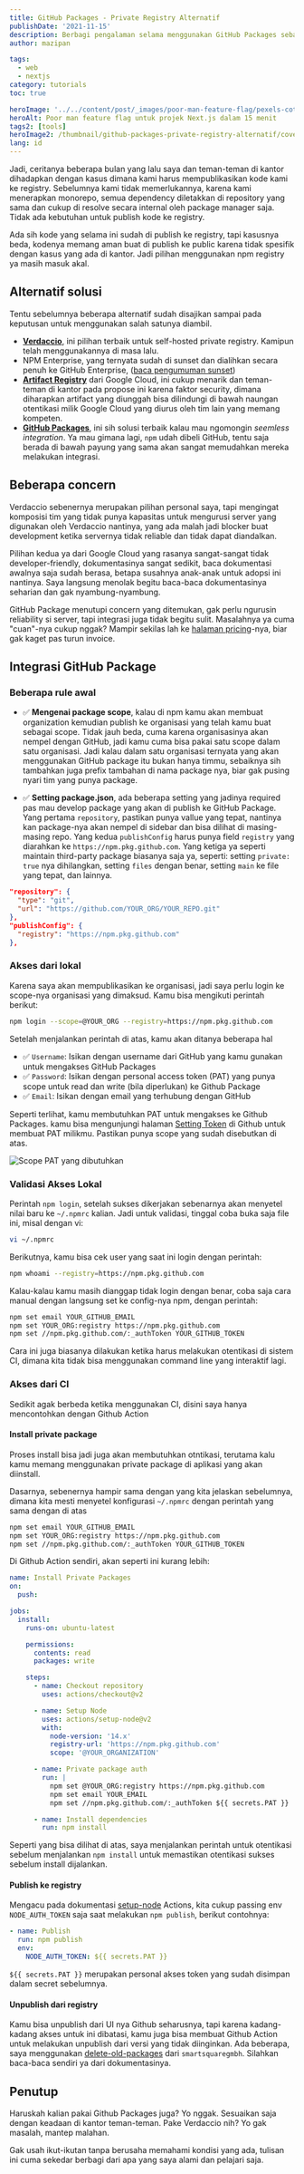 ```yaml
---
title: GitHub Packages - Private Registry Alternatif
publishDate: '2021-11-15'
description: Berbagi pengalaman selama menggunakan GitHub Packages sebagai solusi private registry
author: mazipan

tags:
  - web
  - nextjs
category: tutorials
toc: true

heroImage: '../../content/post/_images/poor-man-feature-flag/pexels-cottonbro-studio-5870547.jpg'
heroAlt: Poor man feature flag untuk projek Next.js dalam 15 menit
tags2: [tools]
heroImage2: /thumbnail/github-packages-private-registry-alternatif/cover.png
lang: id
---
```


Jadi, ceritanya beberapa bulan yang lalu saya dan teman-teman di kantor dihadapkan dengan kasus dimana kami harus mempublikasikan kode kami ke registry. Sebelumnya kami tidak memerlukannya, karena kami menerapkan monorepo, semua dependency diletakkan di repository yang sama dan cukup di resolve secara internal oleh package manager saja. Tidak ada kebutuhan untuk publish kode ke registry.

Ada sih kode yang selama ini sudah di publish ke registry, tapi kasusnya beda, kodenya memang aman buat di publish ke public karena tidak spesifik dengan kasus yang ada di kantor. Jadi pilihan menggunakan npm registry ya masih masuk akal.

## Alternatif solusi

Tentu sebelumnya beberapa alternatif sudah disajikan sampai pada keputusan untuk menggunakan salah satunya diambil.

- **[Verdaccio](https://verdaccio.org/)**, ini pilihan terbaik untuk self-hosted private registry. Kamipun telah menggunakannya di masa lalu.
- NPM Enterprise, yang ternyata sudah di sunset dan dialihkan secara penuh ke GitHub Enterprise, ([baca pengumuman sunset](https://docs.npmjs.com/enterprise))
- **[Artifact Registry](https://cloud.google.com/artifact-registry/docs/nodejs/manage-packages)** dari Google Cloud, ini cukup menarik dan teman-teman di kantor pada propose ini karena faktor security, dimana diharapkan artifact yang diunggah bisa dilindungi di bawah naungan otentikasi milik Google Cloud yang diurus oleh tim lain yang memang kompeten.
- **[GitHub Packages](https://github.com/features/packages)**, ini sih solusi terbaik kalau mau ngomongin _seemless integration_. Ya mau gimana lagi, `npm` udah dibeli GitHub, tentu saja berada di bawah payung yang sama akan sangat memudahkan mereka melakukan integrasi.

## Beberapa concern

Verdaccio sebenernya merupakan pilihan personal saya, tapi mengingat komposisi tim yang tidak punya kapasitas untuk mengurusi server yang digunakan oleh Verdaccio nantinya, yang ada malah jadi blocker buat development ketika servernya tidak reliable dan tidak dapat diandalkan.

Pilihan kedua ya dari Google Cloud yang rasanya sangat-sangat tidak developer-friendly, dokumentasinya sangat sedikit, baca dokumentasi awalnya saja sudah berasa, betapa susahnya anak-anak untuk adopsi ini nantinya. Saya langsung menolak begitu baca-baca dokumentasinya seharian dan gak nyambung-nyambung.

GitHub Package menutupi concern yang ditemukan, gak perlu ngurusin reliability si server, tapi integrasi juga tidak begitu sulit. Masalahnya ya cuma "cuan"-nya cukup nggak? Mampir sekilas lah ke [halaman pricing](https://github.com/features/packages#pricing)-nya, biar gak kaget pas turun invoice.

## Integrasi GitHub Package

### Beberapa rule awal

- ✅ **Mengenai package scope**, kalau di npm kamu akan membuat organization kemudian publish ke organisasi yang telah kamu buat sebagai scope. Tidak jauh beda, cuma karena organisasinya akan nempel dengan GitHub, jadi kamu cuma bisa pakai satu scope dalam satu organisasi. Jadi kalau dalam satu organisasi ternyata yang akan menggunakan GitHub package itu bukan hanya timmu, sebaiknya sih tambahkan juga prefix tambahan di nama package nya, biar gak pusing nyari tim yang punya package.

- ✅ **Setting package.json**, ada beberapa setting yang jadinya required pas mau develop package yang akan di publish ke GitHub Package. Yang pertama `repository`, pastikan punya vallue yang tepat, nantinya kan package-nya akan nempel di sidebar dan bisa dilihat di masing-masing repo. Yang kedua `publishConfig` harus punya field `registry` yang diarahkan ke `https://npm.pkg.github.com`. Yang ketiga ya seperti maintain third-party package biasanya saja ya, seperti: setting `private: true` nya dihilangkan, setting `files` dengan benar, setting `main` ke file yang tepat, dan lainnya.

```json
"repository": {
  "type": "git",
  "url": "https://github.com/YOUR_ORG/YOUR_REPO.git"
},
"publishConfig": {
  "registry": "https://npm.pkg.github.com"
},
```

### Akses dari lokal

Karena saya akan mempublikasikan ke organisasi, jadi saya perlu login ke scope-nya organisasi yang dimaksud. Kamu bisa mengikuti perintah berikut:

```bash
npm login --scope=@YOUR_ORG --registry=https://npm.pkg.github.com
```

Setelah menjalankan perintah di atas, kamu akan ditanya beberapa hal

- ✅ `Username`: Isikan dengan username dari GitHub yang kamu gunakan untuk mengakses GitHub Packages
- ✅ `Password`: Isikan dengan personal access token (PAT) yang punya scope untuk read dan write (bila diperlukan) ke Github Package
- ✅ `Email`: Isikan dengan email yang terhubung dengan GitHub

Seperti terlihat, kamu membutuhkan PAT untuk mengakses ke Github Packages. kamu bisa mengunjungi halaman [Setting Token](https://github.com/settings/tokens) di Github untuk membuat PAT milikmu. Pastikan punya scope yang sudah disebutkan di atas.

![Scope PAT yang dibutuhkan](/thumbnail/github-packages-private-registry-alternatif/pat-scope.png)

### Validasi Akses Lokal

Perintah `npm login`, setelah sukses dikerjakan sebenarnya akan menyetel nilai baru ke `~/.npmrc` kalian. Jadi untuk validasi, tinggal coba buka saja file ini, misal dengan vi:

```bash
vi ~/.npmrc
```

Berikutnya, kamu bisa cek user yang saat ini login dengan perintah:

```bash
npm whoami --registry=https://npm.pkg.github.com
```

Kalau-kalau kamu masih dianggap tidak login dengan benar, coba saja cara manual dengan langsung set ke config-nya npm, dengan perintah:

```bash
npm set email YOUR_GITHUB_EMAIL
npm set YOUR_ORG:registry https://npm.pkg.github.com
npm set //npm.pkg.github.com/:_authToken YOUR_GITHUB_TOKEN
```

Cara ini juga biasanya dilakukan ketika harus melakukan otentikasi di sistem CI, dimana kita tidak bisa menggunakan command line yang interaktif lagi.

### Akses dari CI

Sedikit agak berbeda ketika menggunakan CI, disini saya hanya mencontohkan dengan Github Action

#### Install private package

Proses install bisa jadi juga akan membutuhkan otntikasi, terutama kalu kamu memang menggunakan private package di aplikasi yang akan diinstall.

Dasarnya, sebenernya hampir sama dengan yang kita jelaskan sebelumnya, dimana kita mesti menyetel konfigurasi `~/.npmrc` dengan perintah yang sama dengan di atas

```bash
npm set email YOUR_GITHUB_EMAIL
npm set YOUR_ORG:registry https://npm.pkg.github.com
npm set //npm.pkg.github.com/:_authToken YOUR_GITHUB_TOKEN
```

Di Github Action sendiri, akan seperti ini kurang lebih:

```yaml
name: Install Private Packages
on:
  push:

jobs:
  install:
    runs-on: ubuntu-latest

    permissions:
      contents: read
      packages: write

    steps:
      - name: Checkout repository
        uses: actions/checkout@v2

      - name: Setup Node
        uses: actions/setup-node@v2
        with:
          node-version: '14.x'
          registry-url: 'https://npm.pkg.github.com'
          scope: '@YOUR_ORGANIZATION'

      - name: Private package auth
        run: |
          npm set @YOUR_ORG:registry https://npm.pkg.github.com
          npm set email YOUR_EMAIL
          npm set //npm.pkg.github.com/:_authToken ${{ secrets.PAT }}

      - name: Install dependencies
        run: npm install
```

Seperti yang bisa dilihat di atas, saya menjalankan perintah untuk otentikasi sebelum menjalankan `npm install` untuk memastikan otentikasi sukses sebelum install dijalankan.

#### Publish ke registry

Mengacu pada dokumentasi [setup-node](https://github.com/actions/setup-node/blob/main/docs/advanced-usage.md#publish-to-npmjs-and-gpr-with-npm) Actions, kita cukup passing env `NODE_AUTH_TOKEN` saja saat melakukan `npm publish`, berikut contohnya:

```yaml
- name: Publish
  run: npm publish
  env:
    NODE_AUTH_TOKEN: ${{ secrets.PAT }}
```

`${{ secrets.PAT }}` merupakan personal akses token yang sudah disimpan dalam secret sebelumnya.

#### Unpublish dari registry

Kamu bisa unpublish dari UI nya Github seharusnya, tapi karena kadang-kadang akses untuk ini dibatasi, kamu juga bisa membuat Github Action untuk melakukan unpublish dari versi yang tidak diinginkan. Ada beberapa, saya menggunakan [delete-old-packages](https://github.com/SmartsquareGmbH/delete-old-packages) dari `smartsquaregmbh`. Silahkan baca-baca sendiri ya dari dokumentasinya.

## Penutup

Haruskah kalian pakai Github Packages juga? Yo nggak. Sesuaikan saja dengan keadaan di kantor teman-teman. Pake Verdaccio nih? Yo gak masalah, mantep malahan.

Gak usah ikut-ikutan tanpa berusaha memahami kondisi yang ada, tulisan ini cuma sekedar berbagi dari apa yang saya alami dan pelajari saja.
